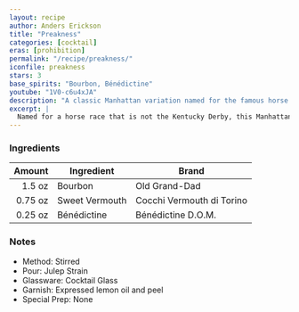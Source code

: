```yaml
---
layout: recipe
author: Anders Erickson
title: "Preakness"
categories: [cocktail]
eras: [prohibition]
permalink: "/recipe/preakness/"
iconfile: preakness
stars: 3
base_spirits: "Bourbon, Bénédictine"
youtube: "1V0-c6u4xJA"
description: "A classic Manhattan variation named for the famous horse race, which gets an added layer of herbal complexity from Bénédictine."
excerpt: |
  Named for a horse race that is not the Kentucky Derby, this Manhattan variation gets a splash of Benedictine for complexity.
---
```


### Ingredients

|  Amount | Ingredient     | Brand                     |
| ------: | -------------- | ------------------------- |
|  1.5 oz | Bourbon        | Old Grand-Dad             |
| 0.75 oz | Sweet Vermouth | Cocchi Vermouth di Torino |
| 0.25 oz | Bénédictine    | Bénédictine D.O.M.        |

### Notes

- Method: Stirred
- Pour: Julep Strain
- Glassware: Cocktail Glass
- Garnish: Expressed lemon oil and peel
- Special Prep: None

